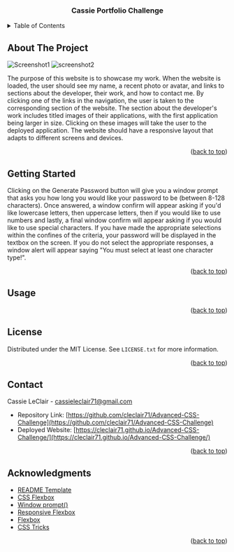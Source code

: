 

<a name="readme-top"></a>

<!-- PROJECT LOGO -->

  <h3 align="center">Cassie Portfolio Challenge</h3>

<!-- TABLE OF CONTENTS -->
<details>
  <summary>Table of Contents</summary>
  <ol>
    <li>
      <a href="#about-the-project">About The Project</a>
    </li>
    <li>
      <a href="#getting-started">Getting Started</a>
    </li>
    <li><a href="#usage">Usage</a></li>
    <li><a href="#roadmap">Roadmap</a></li>
    <li><a href="#contributing">Contributing</a></li>
    <li><a href="#license">License</a></li>
    <li><a href="#contact">Contact</a></li>
    <li><a href="#acknowledgments">Acknowledgments</a></li>
  </ol>
</details>

<!-- ABOUT THE PROJECT -->
## About The Project

![Screenshot1](https://user-images.githubusercontent.com/76407605/211393079-0b096f8c-613e-4785-b57d-5de0205fafcb.JPG)
![screenshot2](https://user-images.githubusercontent.com/76407605/211393089-29ecd4d9-b340-41e6-b988-cb936a62509e.JPG)

The purpose of this website is to showcase my work. When the website is loaded, the user should see my name, a recent photo or avatar, and links to sections about the developer, their work, and how to contact me. By clicking one of the links in the navigation, the user is taken to the corresponding section of the website. The section about the developer's work includes titled images of their applications, with the first application being larger in size. Clicking on these images will take the user to the deployed application. The website should have a responsive layout that adapts to different screens and devices.

<p align="right">(<a href="#readme-top">back to top</a>)</p>

<!-- GETTING STARTED -->
## Getting Started

Clicking on the Generate Password button will give you a window prompt that asks you how long you would like your password to be (between 8-128 characters). Once answered, a window confirm will appear asking if you'd like lowercase letters, then uppercase letters, then if you would like to use numbers and lastly, a final window confirm will appear asking if you would like to use special characters. If you have made the appropriate selections within the confines of the criteria, your password will be displayed in the textbox on the screen. If you do not select the appropriate responses, a window alert will appear saying "You must select at least one character type!".

<p align="right">(<a href="#readme-top">back to top</a>)</p>



<!-- USAGE EXAMPLES -->
## Usage

<p align="right">(<a href="#readme-top">back to top</a>)</p>



<!-- LICENSE -->
## License

Distributed under the MIT License. See `LICENSE.txt` for more information.

<p align="right">(<a href="#readme-top">back to top</a>)</p>



<!-- CONTACT -->
## Contact

Cassie LeClair - cassieleclair71@gmail.com
* Repository Link: [https://github.com/cleclair71/Advanced-CSS-Challenge](https://github.com/cleclair71/Advanced-CSS-Challenge)
 * Deployed Website: [https://cleclair71.github.io/Advanced-CSS-Challenge/](https://cleclair71.github.io/Advanced-CSS-Challenge/)

<p align="right">(<a href="#readme-top">back to top</a>)</p>



<!-- ACKNOWLEDGMENTS -->
## Acknowledgments

* [README Template](https://github.com/othneildrew/Best-README-Template)
* [CSS Flexbox](https://codecoda.com/en/blog/entry/css-layout-grid-vs-flexbox)
* [Window prompt()](https://www.w3schools.com/jsref/met_win_prompt.asp)
* [Responsive Flexbox](https://www.developerdrive.com/responsive-image-gallery-flexbox/)
* [Flexbox](https://tobiasahlin.com/blog/common-flexbox-patterns/Keyboard#:~:text=An%20element%20is%20clickable%20if,for%20both%20types%20of%20events)
* [CSS Tricks](https://css-tricks.com/how-do-you-make-a-layout-with-pictures-down-one-side-of-a-page-matched-up-with-paragraphs-on-the-other-side/)

<p align="right">(<a href="#readme-top">back to top</a>)</p>

